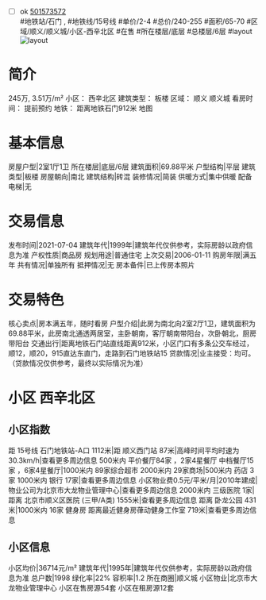 - [ ] ok [501573572](https://bj.5i5j.com/ershoufang/501573572.html)  
 #地铁站/石门 ,  #地铁线/15号线
#单价/2-4 #总价/240-255 #面积/65-70   #区域/顺义/顺义城/小区-西辛北区 #在售 #所在楼层/底层 #总楼层/6层 #layout 
![layout](http://image2a.5i5j.com/bdir/layout/b7b067f7b69943458484b7b03715c7b0.jpg_P5.jpg) 
# 简介 
 245万,  3.51万/m² 
小区： 西辛北区
建筑类型： 板楼
区域： 顺义 顺义城
看房时间： 提前预约
地铁： 距离地铁石门912米 地图
# 基本信息 
 房屋户型|2室1厅1卫
所在楼层|底层/6层
建筑面积|69.88平米
户型结构|平层
建筑类型|板楼
房屋朝向|南北
建筑结构|砖混
装修情况|简装
供暖方式|集中供暖
配备电梯|无
# 交易信息 
 发布时间|2021-07-04
建筑年代|1999年|建筑年代仅供参考，实际房龄以政府信息为准
产权性质|商品房
规划用途|普通住宅
上次交易|2006-01-11
购房年限|满五年
共有情况|单独所有
抵押情况|无
房本备件|已上传房本照片
# 交易特色 
 核心卖点|房本满五年，随时看房
户型介绍|此房为南北向2室2厅1卫，建筑面积为69.88平米，此房南北通透两居室，主卧朝南，客厅朝南带阳台，次卧朝北，厨房带阳台
交通出行|距离地铁石门站直线距离912米，小区门口有多条公交车经过，顺12，顺20，915直达东直门，走路到石门地铁站15
贷款情况|业主接受：均可。（贷款情况仅供参考，最终以实际情况为准）
# 小区 西辛北区
## 小区指数 
 距 15号线 石门地铁站-A口 1112米|距 顺义西门站 87米|高峰时间平均时速为30.3km/h|查看更多周边信息
500米内 平价餐厅84家 ，2家4星餐厅
中档餐厅15家 ，6家4星餐厅|1000米内 89家综合超市
2000米内 29家商场|500米内 药店 3家
1000米内 银行 17家|查看更多周边信息
小区物业费0.5元/平米/月|2010年建成|物业公司为北京市大龙物业管理中心|查看更多周边信息
2000米内 三级医院 1家|距离 北京市顺义区医院 (三甲/A类) 1555米|查看更多周边信息
距离 卧龙公园 431米|1000米内 16家 健身房
距离最近健身房葎动健身工作室 719米|查看更多周边信息
## 小区信息 
 小区均价|36714元/m²
建筑年代|1995年|建筑年代仅供参考，实际房龄以政府信息为准
总户数|1998
绿化率|22%
容积率|1.2
所在商圈|顺义城
小区物业|北京市大龙物业管理中心
小区在售房源54套
小区在租房源12套

